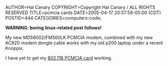 AUTHOR=Hal Canary
COPYRIGHT=Copyright Hal Canary / ALL RIGHTS RESERVED
TITLE=pcmcia cards
DATE=2005-04-17 20:57:59-05:00 (CDT)
POSTID=444
CATEGORIES=computers-code;

**WARNING: boring linux-related post follows!**

My new MD56002/FM560LK PCMCIA modem, combined with my new AC820 modem dongle cable works with my old p200 laptop under a recent Knoppix.

I have yet to get my [802.11B PCMCIA card](https://halcanary.org/p/802-11b-card) working.
